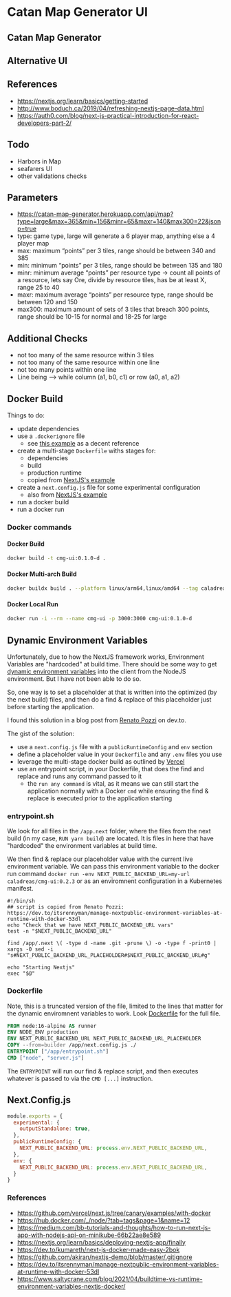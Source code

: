 # Catan Map Generator UI

## Catan Map Generator

## Alternative UI

## References

* https://nextjs.org/learn/basics/getting-started
* http://www.boduch.ca/2019/04/refreshing-nextjs-page-data.html
* https://auth0.com/blog/next-js-practical-introduction-for-react-developers-part-2/

## Todo

* Harbors in Map
* seafarers UI
* other validations checks

## Parameters

* https://catan-map-generator.herokuapp.com/api/map?type=large&max=365&min=156&minr=65&maxr=140&max300=22&jsonp=true
* type: game type, large will generate a 6 player map, anything else a 4 player map
* max: maximum “points” per 3 tiles, range should be between 340 and 385
* min: minimum “points” per 3 tiles, range should be between 135 and 180
* minr: minimum average “points” per resource type -> count all points of a resource, lets say Ore, divide by resource tiles, has be at least X, range 25 to 40
* maxr: maximum average “points” per resource type, range should be between 120 and 150
* max300: maximum amount of sets of 3 tiles that breach 300 points, range should be 10-15 for normal and 18-25 for large

## Additional Checks

* not too many of the same resource within 3 tiles
* not too many of the same resource within one line
* not too many points within one line
* Line being --> while column (a1, b0, c1) or row (a0, a1, a2)

## Docker Build

Things to do:

* update dependencies
* use a `.dockerignore` file
    * see [this example](https://github.com/akiran/nextjs-demo/blob/master/.gitignore) as a decent reference
* create a multi-stage `Dockerfile` withs stages for:
    * dependencies
    * build
    * production runtime
    * copied from [NextJS's example](https://github.com/vercel/next.js/tree/canary/examples/with-docker)
* create a `next.config.js` file for some experimental configuration
    * also from [NextJS's example](https://github.com/vercel/next.js/tree/canary/examples/with-docker)
* run a docker build
* run a docker run

### Docker commands

#### Docker Build

```sh
docker build -t cmg-ui:0.1.0-d .      
```

#### Docker Multi-arch Build

```sh
docker buildx build . --platform linux/arm64,linux/amd64 --tag caladreas/cmg-ui:1.1.2-a --push  
```

#### Docker Local Run

```sh
docker run -i --rm --name cmg-ui -p 3000:3000 cmg-ui:0.1.0-d
```

## Dynamic Environment Variables

Unfortunately, due to how the NextJS framework works, Environment Variables are "hardcoded" at build time. There should be some way to get [dynamic environment variables](https://www.saltycrane.com/blog/2021/04/buildtime-vs-runtime-environment-variables-nextjs-docker/) into the client from the NodeJS environment. But I have not been able to do so.

So, one way is to set a placeholder at that is written into the optimized (by the next build) files, and then do a find & replace of this placeholder just before starting the application.

I found this solution in a blog post from [Renato Pozzi](https://dev.to/itsrennyman/manage-nextpublic-environment-variables-at-runtime-with-docker-53dl) on dev.to. 

The gist of the solution:

* use a `next.config.js` file with a `publicRuntimeConfig` and `env` section
* define a placeholder value in your `Dockerfile` and any `.env` files you use
* leverage the multi-stage docker build as outlined by [Vercel](https://github.com/vercel/next.js/tree/canary/examples/with-docker)
* use an entrypoint script, in your Dockerfile, that does the find and replace and runs any command passed to it
  * the `run any command` is vital, as it means we can still start the application normally with a Docker `cmd` while ensuring the find & replace is executed prior to the application starting

### entrypoint.sh

We look for all files in the `/app.next` folder, where the files from the next build (in my case, `RUN yarn build`) are located. It is files in here that have "hardcoded" the environment variables at build time.

We then find & replace our placeholder value with the current live environment variable. We can pass this environment variable to the docker run command `docker run -env NEXT_PUBLIC_BACKEND_URL=my-url caladreas/cmg-ui:0.2.3` or as an enviromnent configuration in a Kubernetes manifest.


```shell
#!/bin/sh
## script is copied from Renato Pozzi: https://dev.to/itsrennyman/manage-nextpublic-environment-variables-at-runtime-with-docker-53dl 
echo "Check that we have NEXT_PUBLIC_BACKEND_URL vars"
test -n "$NEXT_PUBLIC_BACKEND_URL"

find /app/.next \( -type d -name .git -prune \) -o -type f -print0 | xargs -0 sed -i "s#NEXT_PUBLIC_BACKEND_URL_PLACEHOLDER#$NEXT_PUBLIC_BACKEND_URL#g"

echo "Starting Nextjs"
exec "$@"
```

### Dockerfile

Note, this is a truncated version of the file, limited to the lines that matter for the dynamic enviromnent variables to work. Look [Dockerfile](here) for the full file.

```dockerfile
FROM node:16-alpine AS runner
ENV NODE_ENV production
ENV NEXT_PUBLIC_BACKEND_URL NEXT_PUBLIC_BACKEND_URL_PLACEHOLDER
COPY --from=builder /app/next.config.js ./
ENTRYPOINT ["/app/entrypoint.sh"]
CMD ["node", "server.js"]
```

The `ENTRYPOINT` will run our find & replace script, and then executes whatever is passed to via the `CMD [...]` instruction.

## Next.Config.js

```js
module.exports = {
  experimental: {
    outputStandalone: true,
  },
  publicRuntimeConfig: {
    NEXT_PUBLIC_BACKEND_URL: process.env.NEXT_PUBLIC_BACKEND_URL,
  },
  env: {
    NEXT_PUBLIC_BACKEND_URL: process.env.NEXT_PUBLIC_BACKEND_URL,
  }
}
```

### References

* https://github.com/vercel/next.js/tree/canary/examples/with-docker
* https://hub.docker.com/_/node/?tab=tags&page=1&name=12
* https://medium.com/bb-tutorials-and-thoughts/how-to-run-next-js-app-with-nodejs-api-on-minikube-66b22ae8e589
* https://nextjs.org/learn/basics/deploying-nextjs-app/finally
* https://dev.to/kumareth/next-js-docker-made-easy-2bok
* https://github.com/akiran/nextjs-demo/blob/master/.gitignore
* https://dev.to/itsrennyman/manage-nextpublic-environment-variables-at-runtime-with-docker-53dl
* https://www.saltycrane.com/blog/2021/04/buildtime-vs-runtime-environment-variables-nextjs-docker/